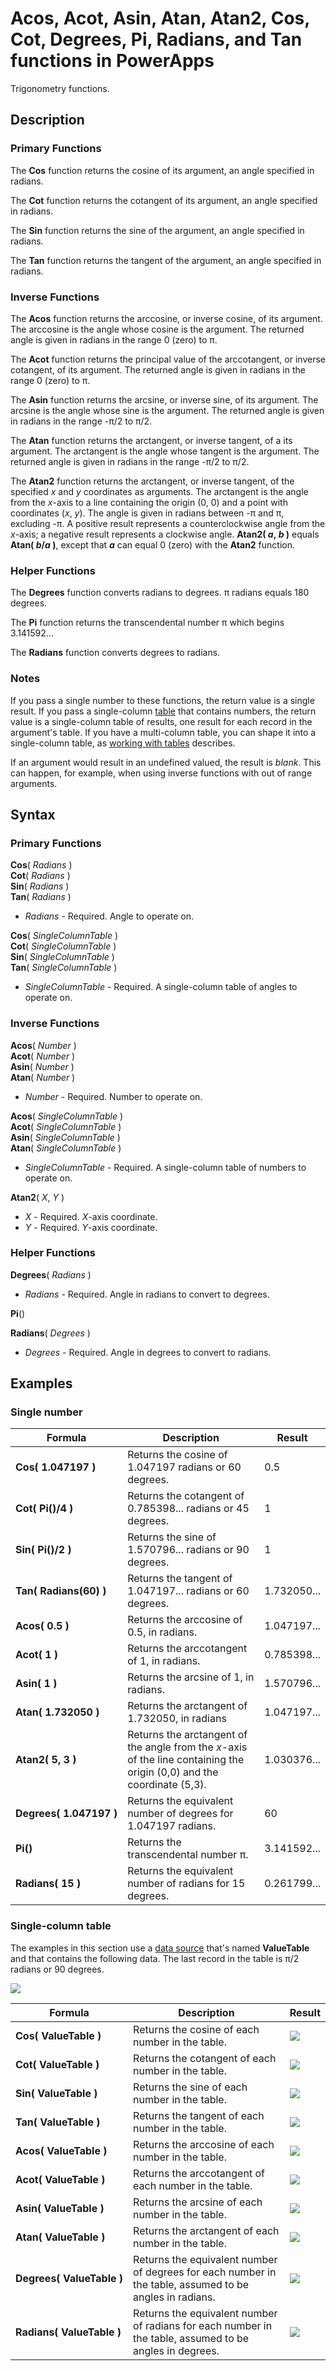 <properties
	pageTitle="Acos, Acot, Asin, Atan, Atan2, Cos, Cot, Degrees, Pi, Radians, Tan functions | Microsoft PowerApps"
	description="Reference information, including syntax and examples, for the Abs and Sqrt functions in PowerApps"
	services=""
	suite="powerapps"
	documentationCenter="na"
	authors="gregli-msft"
	manager="dwrede"
	editor=""
	tags=""/>

<tags
   ms.service="powerapps"
   ms.devlang="na"
   ms.topic="article"
   ms.tgt_pltfrm="na"
   ms.workload="na"
   ms.date="11/07/2015"
   ms.author="gregli"/>

# Acos, Acot, Asin, Atan, Atan2, Cos, Cot, Degrees, Pi, Radians, and Tan functions in PowerApps #

Trigonometry functions.

## Description ##

### Primary Functions ###

The **Cos** function returns the cosine of its argument, an angle specified in radians.

The **Cot** function returns the cotangent of its argument, an angle specified in radians.

The **Sin** function returns the sine of the argument, an angle specified in radians.

The **Tan** function returns the tangent of the argument, an angle specified in radians.

### Inverse Functions ###

The **Acos** function returns the arccosine, or inverse cosine, of its argument. The arccosine is the angle whose cosine is the argument.  The returned angle is given in radians in the range 0 (zero) to &pi;.

The **Acot** function returns the principal value of the arccotangent, or inverse cotangent, of its argument.  The returned angle is given in radians in the range 0 (zero) to &pi;.

The **Asin** function returns the arcsine, or inverse sine, of its argument. The arcsine is the angle whose sine is the argument.  The returned angle is given in radians in the range -&pi;/2 to &pi;/2.

The **Atan** function returns the arctangent, or inverse tangent, of a its argument. The arctangent is the angle whose tangent is the argument. The returned angle is given in radians in the range -&pi;/2 to &pi;/2.

The **Atan2** function returns the arctangent, or inverse tangent, of the specified *x* and *y* coordinates as arguments. The arctangent is the angle from the *x*-axis to a line containing the origin (0, 0) and a point with coordinates (*x*, *y*). The angle is given in radians between -&pi; and &pi;, excluding -&pi;.  A positive result represents a counterclockwise angle from the *x*-axis; a negative result represents a clockwise angle.  **Atan2(&nbsp;*a*,&nbsp;*b*&nbsp;)** equals **Atan(&nbsp;*b*/*a*&nbsp;)**, except that ***a*** can equal 0 (zero) with the **Atan2** function.

### Helper Functions ###

The **Degrees** function converts radians to degrees.  &pi; radians equals 180 degrees.

The **Pi** function returns the transcendental number &pi; which begins 3.141592...

The **Radians** function converts degrees to radians.  

### Notes ###

If you pass a single number to these functions, the return value is a single result.  If you pass a single-column [table](../working-with-tables.md) that contains numbers, the return value is a single-column table of results, one result for each record in the argument's table. If you have a multi-column table, you can shape it into a single-column table, as [working with tables](../working-with-tables.md) describes.  

If an argument would result in an undefined valued, the result is *blank*.  This can happen, for example, when using inverse functions with out of range arguments.

## Syntax ##

### Primary Functions ###

**Cos**( *Radians* )<br>**Cot**( *Radians* )<br>**Sin**( *Radians* )<br>**Tan**( *Radians* )

- *Radians* - Required. Angle to operate on.

**Cos**( *SingleColumnTable* )<br>**Cot**( *SingleColumnTable* )<br>**Sin**( *SingleColumnTable* )<br>**Tan**( *SingleColumnTable* )

- *SingleColumnTable* - Required. A single-column table of angles to operate on.

### Inverse Functions ###

**Acos**( *Number* )<br>**Acot**( *Number* )<br>**Asin**( *Number* )<br>**Atan**( *Number* )

- *Number* - Required. Number to operate on.

**Acos**( *SingleColumnTable* )<br>**Acot**( *SingleColumnTable* )<br>**Asin**( *SingleColumnTable* )<br>**Atan**( *SingleColumnTable* )

- *SingleColumnTable* - Required. A single-column table of numbers to operate on.

**Atan2**( *X*, *Y* )

- *X* - Required.  *X*-axis coordinate.
- *Y* - Required.  *Y*-axis coordinate.

### Helper Functions ###

**Degrees**( *Radians* )

- *Radians* - Required.  Angle in radians to convert to degrees.

**Pi**()

**Radians**( *Degrees* )

- *Degrees* - Required.  Angle in degrees to convert to radians.

## Examples ##

### Single number ###

| Formula | Description | Result |
|---------|-------------|--------|
| **Cos(&nbsp;1.047197&nbsp;)** | Returns the cosine of 1.047197 radians or 60 degrees. | 0.5 |
| **Cot(&nbsp;Pi()/4&nbsp;)** | Returns the cotangent of 0.785398... radians or 45 degrees. | 1 |
| **Sin(&nbsp;Pi()/2&nbsp;)** | Returns the sine of 1.570796... radians or 90 degrees. | 1 | 
| **Tan(&nbsp;Radians(60)&nbsp;)** | Returns the tangent of 1.047197... radians or 60 degrees. | 1.732050... |
| **Acos(&nbsp;0.5&nbsp;)** | Returns the arccosine of 0.5, in radians. | 1.047197... |
| **Acot(&nbsp;1&nbsp;)** | Returns the arccotangent of 1, in radians. | 0.785398... |
| **Asin(&nbsp;1&nbsp;)** | Returns the arcsine of 1, in radians. | 1.570796... |
| **Atan(&nbsp;1.732050&nbsp;)** | Returns the arctangent of 1.732050, in radians | 1.047197... |
| **Atan2(&nbsp;5,&nbsp;3&nbsp;)** | Returns the arctangent of the angle from the *x*-axis of the line containing the origin (0,0) and the coordinate (5,3). | 1.030376... |
| **Degrees(&nbsp;1.047197&nbsp;)** | Returns the equivalent number of degrees for 1.047197 radians. | 60 |
| **Pi()** | Returns the transcendental number &pi;. | 3.141592... |
| **Radians(&nbsp;15&nbsp;)** | Returns the equivalent number of radians for 15 degrees. | 0.261799... |

### Single-column table
The examples in this section use a [data source](../working-with-data-sources.md) that's named **ValueTable** and that contains the following data.  The last record in the table is &pi;/2 radians or 90 degrees.
  
![](media/function-trig/values.png)


| Formula | Description | Result |
|---------|-------------|--------|
| **Cos(&nbsp;ValueTable&nbsp;)** | Returns the cosine of each number in the table. | <style> img { max-width: none } </style> ![](media/function-trig/values-cos.png) |
| **Cot(&nbsp;ValueTable&nbsp;)** | Returns the cotangent of each number in the table. | <style> img { max-width: none } </style> ![](media/function-trig/values-cot.png) |
| **Sin(&nbsp;ValueTable&nbsp;)** | Returns the sine of each number in the table. | <style> img { max-width: none } </style> ![](media/function-trig/values-sin.png) |
| **Tan(&nbsp;ValueTable&nbsp;)** | Returns the tangent of each number in the table. | <style> img { max-width: none } </style> ![](media/function-trig/values-tan.png) |
| **Acos(&nbsp;ValueTable&nbsp;)** | Returns the arccosine of each number in the table. | <style> img { max-width: none } </style> ![](media/function-trig/values-acos.png) |
| **Acot(&nbsp;ValueTable&nbsp;)** | Returns the arccotangent of each number in the table. | <style> img { max-width: none } </style> ![](media/function-trig/values-acot.png) |
| **Asin(&nbsp;ValueTable&nbsp;)** | Returns the arcsine of each number in the table. | <style> img { max-width: none } </style> ![](media/function-trig/values-asin.png) |
| **Atan(&nbsp;ValueTable&nbsp;)** | Returns the arctangent of each number in the table. | <style> img { max-width: none } </style> ![](media/function-trig/values-atan.png) |
| **Degrees(&nbsp;ValueTable&nbsp;)** | Returns the equivalent number of degrees for each number in the table, assumed to be angles in radians. | <style> img { max-width: none } </style> ![](media/function-trig/values-degrees.png) |
| **Radians(&nbsp;ValueTable&nbsp;)** | Returns the equivalent number of radians for each number in the table, assumed to be angles in degrees. | <style> img { max-width: none } </style> ![](media/function-trig/values-radians.png) |




